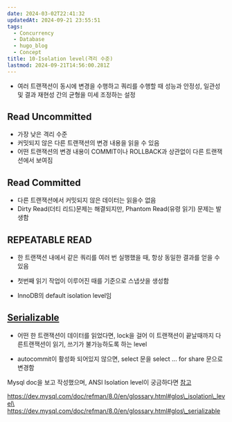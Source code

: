 ```yaml
---
date: 2024-03-02T22:41:32
updatedAt: 2024-09-21 23:55:51
tags:
  - Concurrency
  - Database
  - hugo_blog
  - Concept
title: 10-Isolation level(격리 수준)
lastmod: 2024-09-21T14:56:00.281Z
---
```

* 여러 트랜잭션이 동시에 변경을 수행하고 쿼리를 수행할 때 성능과 안정성, 일관성 및 결과 재현성 간의 균형을 미세 조정하는 설정

## Read Uncommitted

* 가장 낮은 격리 수준
* 커밋되지 않은 다른 트랜잭션의 변경 내용을 읽을 수 있음
* 어떤 트랜잭션의 변경 내용이 COMMIT이나 ROLLBACK과 상관없이 다른 트랜잭션에서 보여짐

## Read Committed

* 다른 트랜잭션에서 커밋되지 않은 데이터는 읽을수 없음
* Dirty Read(더티 리드)문제는 해결되지만, Phantom Read(유령 읽기) 문제는 발생함

## REPEATABLE READ

* 한 트랜잭션 내에서 같은 쿼리를 여러 번 실행했을 때, 항상 동일한 결과를 얻을 수 있음

* 첫번째 읽기 작업이 이루어진 때를 기준으로 스냅샷을 생성함

* InnoDB의 default isolation level임

## [Serializable](https://dev.mysql.com/doc/refman/8.0/en/glossary.html#glos_serializable)

* 어떤 한 트랜잭션이 데이터를 읽었다면, lock을 걸어 이 트랜잭션이 끝날때까지 다른트랜잭션이 읽기, 쓰기가 불가능하도록 하는 level

* autocommit이 활성화 되어있지 않으면, select 문을 select ... for share 문으로 변경함

Mysql doc을 보고 작성했으며, ANSI Isolation level이 궁금하다면 [참고](https://www.microsoft.com/en-us/research/wp-content/uploads/2016/02/tr-95-51.pdf)

https://dev.mysql.com/doc/refman/8.0/en/glossary.html#glos\_isolation\_level\
https://dev.mysql.com/doc/refman/8.0/en/glossary.html#glos\_serializable
